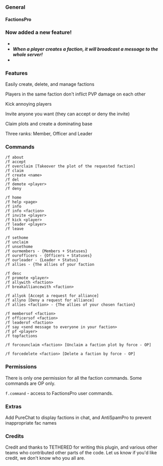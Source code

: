 ### General
#### FactionsPro


### Now added a new feature!
- 
- ***When a player creates a faction, it will broadcast a message to the whole server!***
- 
### Features

Easily create, delete, and manage factions

Players in the same faction don't inflict PVP damage on each other

Kick annoying players

Invite anyone you want (they can accept or deny the invite)

Claim plots and create a dominating base

Three ranks: Member, Officer and Leader

### Commands

```
/f about
/f accept
/f overclaim [Takeover the plot of the requested faction]
/f claim
/f create <name>
/f del
/f demote <player>
/f deny

/f home
/f help <page>
/f info
/f info <faction>
/f invite <player>
/f kick <player>
/f leader <player>
/f leave

/f sethome
/f unclaim
/f unsethome
/f ourmembers - {Members + Statuses}
/f ourofficers - {Officers + Statuses}
/f ourleader - {Leader + Status}
/f allies - {The allies of your faction

/f desc
/f promote <player>
/f allywith <faction>
/f breakalliancewith <faction>

/f allyok [Accept a request for alliance]
/f allyno [Deny a request for alliance]
/f allies <faction> - {The allies of your chosen faction}

/f membersof <faction>
/f officersof <faction>
/f leaderof <faction>
/f say <send message to everyone in your faction>
/f pf <player>
/f topfactions

/f forceunclaim <faction> [Unclaim a faction plot by force - OP]

/f forcedelete <faction> [Delete a faction by force - OP]
```
### Permissions

There is only one permission for all the faction commands. Some commands are OP only.
 
`f.command` - access to FactionsPro user commands.

### Extras

Add PureChat to display factions in chat, and AntiSpamPro to prevent inappropriate fac names

### Credits

Credit and thanks to TETHERED for writing this plugin, and various other teams who contributed other parts of the code. Let us know if you'd like credit, we don't know who you all are.


